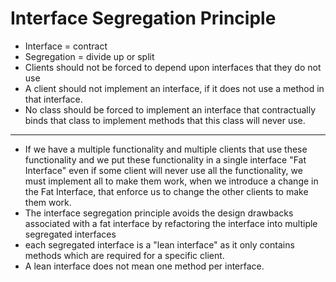 # Interface Segregation Principle

- Interface = contract
- Segregation = divide up or split
- Clients should not be forced to depend upon interfaces that they do not use
- A client should not implement an interface, if it does not use a method in that interface.
- No class should be forced to implement an interface that contractually binds that class to implement methods that this class will never use.


<hr>

- If we have a multiple functionality and multiple clients that use these functionality and we put these functionality in a single interface "Fat Interface" even if some client will never use all the functionality, we must implement all to make them work, when we introduce a change in the Fat Interface, that enforce us to change the other clients to make them work.
-  The interface segregation principle avoids the design drawbacks associated with a fat interface by refactoring the interface into multiple segregated interfaces
-  each segregated interface is a "lean interface" as it only contains methods which are required for a specific client.
-  A lean interface does not mean one method per interface.